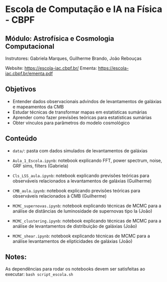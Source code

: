 # Escola de Computação e IA na Física - CBPF
## Módulo: Astrofísica e Cosmologia Computacional

Instrutores: Gabriela Marques, Guilherme Brando, João Rebouças

Website: https://escola-iac.cbpf.br/
Ementa: https://escola-iac.cbpf.br/ementa.pdf

## Objetivos

- Entender dados observacionais advindos de levantamentos de galáxias e mapeamentos da CMB
- Estudar técnicas de transformar mapas em estatísticas sumárias
- Aprender como fazer previsões teóricas para estatísticas sumárias
- Obter vínculos para parâmetros do modelo cosmológico

## Conteúdo

- `data/`: pasta com dados simulados de levantamentos de galáxias
- `Aula_1_Escola.ipynb`: notebook explicando FFT, power spectrum, noise, GRF sims, filters (Gabriela)

- `Cls_LSS_aula.ipynb`: notebook explicando previsões teóricas para observáveis relacionados a levantamentos de galáxias (Guilherme)
- `CMB_aula.ipynb`: notebook explicando previsões teóricas para observáveis relacionados à CMB (Guilherme)
- `MCMC_supernovas.ipynb`: notebook explicando técnicas de MCMC para a análise de distâncias de luminosidade de supernovas tipo Ia (João)
- `MCMC_clustering.ipynb`: notebook explicando técnicas de MCMC para a análise de levantamentos de distribuição de galáxias (João)
- `MCMC_shear.ipynb`: notebook explicando técnicas de MCMC para a análise levantamentos de elipticidades de galáxias (João)

## Notes: 
As dependências para rodar os notebooks devem ser satisfeitas ao executar:
`bash script_escola.sh`

